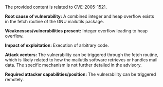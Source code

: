 The provided content is related to CVE-2005-1521.

**Root cause of vulnerability:** A combined integer and heap overflow exists in the fetch routine of the GNU mailutils package.

**Weaknesses/vulnerabilities present:** Integer overflow leading to heap overflow.

**Impact of exploitation:** Execution of arbitrary code.

**Attack vectors:** The vulnerability can be triggered through the fetch routine, which is likely related to how the mailutils software retrieves or handles mail data. The specific mechanism is not further detailed in the advisory.

**Required attacker capabilities/position:** The vulnerability can be triggered remotely.